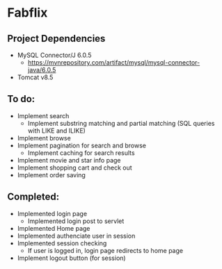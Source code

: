 # Fabflix

## Project Dependencies
  - MySQL Connector/J 6.0.5
    - https://mvnrepository.com/artifact/mysql/mysql-connector-java/6.0.5
  - Tomcat v8.5
  
## To do:
  - Implement search
    - Implement substring matching and partial matching (SQL queries with LIKE and ILIKE)
  - Implement browse
  - Implement pagination for search and browse
    - Implement caching for search results
  - Implement movie and star info page
  - Implement shopping cart and check out
  - Implement order saving
  
## Completed:
  - Implemented login page
    - Implemented login post to servlet
  - Implemented Home page
  - Implemented authenciate user in session
  - Implemented session checking
    - If user is logged in, login page redirects to home page
  - Implement logout button (for session)

